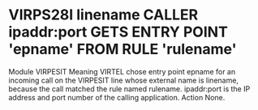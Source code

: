 # VIRPS28I linename CALLER ipaddr:port GETS ENTRY POINT 'epname' FROM RULE 'rulename'
Module
    VIRPESIT
Meaning
    VIRTEL chose entry point epname for an incoming call on the VIRPESIT line whose external name is linename, because the call matched the rule named rulename. ipaddr:port is the IP address and port number of the calling application.
Action
    None.
